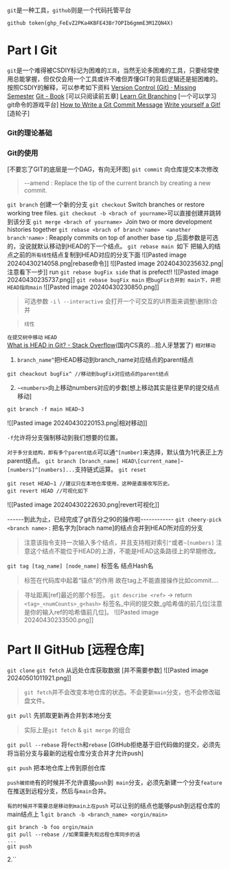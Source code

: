 `git`是一种工具，`github`则是一个代码托管平台

`github token(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)`
# Part I Git
`git`是一个难得被CSDIY标记为困难的`工具`，当然无论多困难的工具，只要经常使用总能掌握，但仅仅会用一个工具或许不难但弄懂GIT的背后逻辑还是挺困难的。
按照CSDIY的解释，可以参考如下资料
[Version Control (Git) · Missing Semester](https://missing.csail.mit.edu/2020/version-control/)
[Git - Book](https://git-scm.com/book/en/v2) [可以只阅读前五章]
[Learn Git Branching](https://learngitbranching.js.org/?locale=zh_CN) [一个可以学习git命令的游戏平台]
[How to Write a Git Commit Message](https://cbea.ms/git-commit/)
[Write yourself a Git!](https://wyag.thb.lt/)[造轮子]

### Git的理论基础
### Git的使用
[不要忘了GIT的底层是一个DAG，有向无环图]
`git commit` 向仓库提交本次修改
>--amend : Replace the tip of the current branch by creating a new commit.


`git branch` 创建一个新的分支
`git checkout` Switch branches or restore working tree files.
`git checkout -b <brach of yourname>`可以直接创建并跳转到该分支
`git merge <brach of yourname>`  Join two or more development histories together
`git rebase <brach of branch'name>  <another branch'name>` : Reapply commits on top of another base tip ,后面参数是可选的，没说就默认移动到HEAD的下一个结点。
`git rebase main `如下 把输入的结点之前的`所有线性`结点复制到HEAD对应的分支下面 
![[Pasted image 20240430214058.png|rebase命令]]
![[Pasted image 20240430235632.png|注意看下一步]]
run `git rebase bugFix side` that is prefect!!
![[Pasted image 20240430235737.png]]
`git rebase bugFix main` `把bugFix合并到 main下，并把HEAD指向main`
![[Pasted image 20240430230850.png]]

>可选参数 `-i` \  `--interactive` 会打开一个可交互的UI界面来调整\\删除\\合并

>`线性`

`在提交树中移动`
`HEAD`  
[What is HEAD in Git? - Stack Overflow](https://stackoverflow.com/questions/2304087/what-is-head-in-git)(国内CS真的...拾人牙慧罢了)
`相对移动` 
1. `branch_name^`把HEAD移动到branch_name对应结点的parent结点
```git
git cheackout bugFix^ //移动到bugFix对应结点的parent结点
```
2. `~<numbers>`向上移动numbers对应的步数[想上移动其实是往更早的提交结点移动]
```git
git branch -f main HEAD~3
```
![[Pasted image 20240430220153.png|相对移动]]

`-f`允许将分支强制移动到我们想要的位置。

`对于多分支结构，即有多个parent结点`可以通`^[number]`来选择，默认值为1代表正上方parent结点。
`git branch [branch_name] HEAD\[current_name]~[numbers]^[numbers]...`支持链式运算。
`git reset` 
```git
git reset HEAD~1 //建议只在本地仓库使用，这种是直接改写历史。
git revert HEAD //可视化如下
```
![[Pasted image 20240430222630.png|revert可视化]]

------到此为止，已经完成了git百分之90的操作啦------------
`git cheery-pick <branch name>` : 把名字为[brach name]的结点合并到HEAD所对应的分支
>注意该指令支持一次输入多个结点，并且支持相对索引`^`或者`~[numbers]` 
>注意这个结点不能位于HEAD的上游，不能是HEAD这条路径上的早期修改。

`git tag [tag_name] [node_name]` 标签名 结点Hash名
>标签在代码库中起着“锚点”的作用
>故在tag上不能直接操作比如commit....

>寻址距离[ref]最近的那个标签。
`git describe <ref>`  -> return `<tag>_<numCounts>_g<hash>` 标签名_中间的提交数_g哈希值的前几位[注意是你的输入ref的哈希值前几位]。
![[Pasted image 20240430233500.png]]



# Part II GitHub [远程仓库]
`git clone`
`git fetch` 从远处仓库获取数据 [并不需要参数]
![[Pasted image 20240501011921.png]]
>`git fetch`并不会改变本地仓库的状态。不会更新`main`分支，也不会修改磁盘文件。

`git pull` 先抓取更新再合并到本地分支 
>实际上是`git fetch` & `git merge` 的组合 

`git pull --rebase` 将`fecth`和`rebase` [GitHub拒绝基于旧代码做的提交，必须先将当前分支与最新的远程仓库分支合并才允许push]


`git push` 把本地仓库上传到原创仓库

`push被拒绝`有的时候并不允许直接`push`到` main`分支，必须先新建一个分支`feature`在推送到远程分支，然后与`main`合并。

`有的时候并不需要总是移动到main上在push`
可以让别的结点也能够push到远程仓库的main结点上
1.`git branch -b <branch_name> <orgin/main>` 
```git
git branch -b foo orgin/main
git pull --rebase //如果需要先和远程仓库同步的话
...
git push
```
2.``
